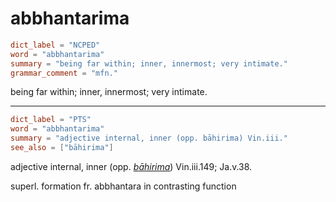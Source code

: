 # abbhantarima

``` toml
dict_label = "NCPED"
word = "abbhantarima"
summary = "being far within; inner, innermost; very intimate."
grammar_comment = "mfn."
```

being far within; inner, innermost; very intimate.

--------------------

``` toml
dict_label = "PTS"
word = "abbhantarima"
summary = "adjective internal, inner (opp. bāhirima) Vin.iii."
see_also = ["bāhirima"]
```

adjective internal, inner (opp. *[bāhirima](bāhirima.md)*) Vin.iii.149; Ja.v.38.

superl. formation fr. abbhantara in contrasting function

